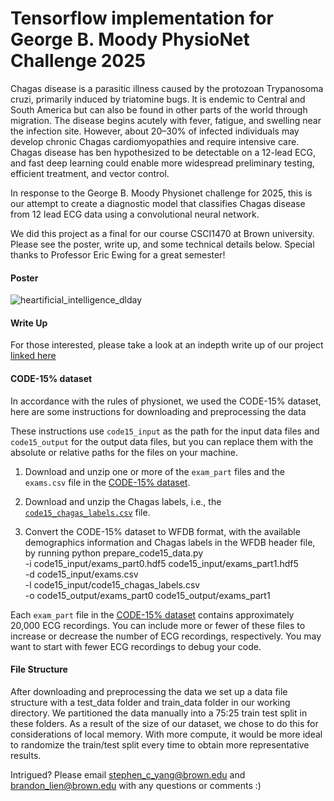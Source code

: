 # Tensorflow implementation for George B. Moody PhysioNet Challenge 2025
Chagas disease is a parasitic illness caused by the protozoan Trypanosoma cruzi, primarily induced by triatomine bugs. It is endemic to Central and South America but can also be found in other parts of the world through migration. 
The disease begins acutely with fever, fatigue, and swelling near the infection site.
However, about 20–30% of infected individuals may develop chronic Chagas cardiomyopathies and require intensive care.
Chagas disease has ben hypothesized to be detectable on a 12-lead ECG, and fast deep learning could enable more widespread preliminary testing, efficient treatment, and vector control.

In response to the George B. Moody Physionet challenge for 2025, this is our attempt to create a diagnostic model that classifies Chagas disease from 12 lead ECG data using a convolutional neural network.

We did this project as a final for our course CSCI1470 at Brown university. Please see the poster, write up, and some technical details below. Special thanks to Professor Eric Ewing for a great semester!

#### Poster
![heartificial_intelligence_dlday](https://github.com/user-attachments/assets/1295c658-48af-4615-9c6f-1b05d8cc3eca)


#### Write Up
For those interested, please take a look at an indepth write up of our project [linked here](https://docs.google.com/document/d/1HzPNSQLeeYuLWzl6L6fi1B5jrJpqsSR4f7r5lWXN2Nk/edit?usp=sharing)



#### CODE-15% dataset

In accordance with the rules of physionet, we used the CODE-15% dataset, here are some instructions for downloading and preprocessing the data

These instructions use `code15_input` as the path for the input data files and `code15_output` for the output data files, but you can replace them with the absolute or relative paths for the files on your machine.

1. Download and unzip one or more of the `exam_part` files and the `exams.csv` file in the [CODE-15% dataset](https://zenodo.org/records/4916206).

2. Download and unzip the Chagas labels, i.e., the [`code15_chagas_labels.csv`](https://physionetchallenges.org/2025/data/code15_chagas_labels.zip) file.

3. Convert the CODE-15% dataset to WFDB format, with the available demographics information and Chagas labels in the WFDB header file, by running
        python prepare_code15_data.py \
            -i code15_input/exams_part0.hdf5 code15_input/exams_part1.hdf5 \
            -d code15_input/exams.csv \
            -l code15_input/code15_chagas_labels.csv \
            -o code15_output/exams_part0 code15_output/exams_part1

Each `exam_part` file in the [CODE-15% dataset](https://zenodo.org/records/4916206) contains approximately 20,000 ECG recordings. You can include more or fewer of these files to increase or decrease the number of ECG recordings, respectively. You may want to start with fewer ECG recordings to debug your code.

#### File Structure
After downloading and preprocessing the data we set up a data file structure with a test_data folder and train_data folder in our working directory.
We partitioned the data manually into a 75:25 train test split in these folders. As a result of the size of our dataset, we chose to do this for considerations of local memory.
With more compute, it would be more ideal to randomize the train/test split every time to obtain more representative results.

Intrigued? Please email stephen_c_yang@brown.edu and brandon_lien@brown.edu with any questions or comments :)
